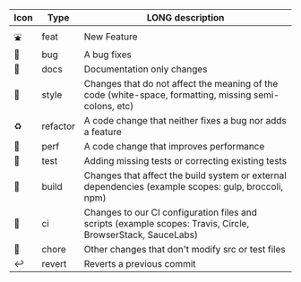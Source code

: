 | Icon | Type     | LONG description                                                                                            |
|------|----------|-------------------------------------------------------------------------------------------------------------|
| ⛲    | feat     | New Feature                                                                                                 |
| 🐛   | bug      | A bug fixes                                                                                                 |
| 📓   | docs     | Documentation only changes                                                                                  |
| 👗   | style    | Changes that do not affect the meaning of the code (white-space, formatting, missing semi-colons, etc)      |
| ♻    | refactor | A code change that neither fixes a bug nor adds a feature                                                   |
| 🚅   | perf     | A code change that improves performance                                                                     |
| 🧪   | test     | Adding missing tests or correcting existing tests                                                           |
| 👷   | build    | Changes that affect the build system or external dependencies (example scopes: gulp, broccoli, npm)         |
| 🌊   | ci       | Changes to our CI configuration files and scripts (example scopes: Travis, Circle, BrowserStack, SauceLabs) |
| 🧽   | chore    | Other changes that don't modify src or test files                                                           |
| ↩️   | revert   | Reverts a previous commit                                                                                   |
